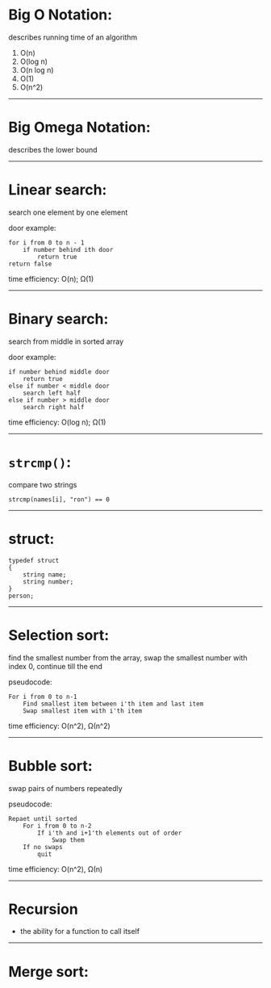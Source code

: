 # Big O Notation: 
describes running time of an algorithm
1. O(n)
2. O(log n)
3. O(n log n)
4. O(1)
5. O(n^2)
------------------------------------------
# Big Omega Notation: 
describes the lower bound

------------------------------------------
# Linear search: 
search one element by one element

door example:

```
for i from 0 to n - 1
    if number behind ith door
        return true
return false
```

time efficiency: O(n); Ω(1)

------------------------------------------
# Binary search:
search from middle in sorted array

door example:
```
if number behind middle door
    return true
else if number < middle door
    search left half
else if number > middle door
    search right half
```

time efficiency: O(log n); Ω(1)

------------------------------------------
# `strcmp()`:
compare two strings

`strcmp(names[i], "ron") == 0`

------------------------------------------
# struct:
```
typedef struct
{
    string name;
    string number;
}
person;
```
------------------------------------------
# Selection sort:
find the smallest number from the array,
swap the smallest number with index 0,
continue till the end

pseudocode:
```
For i from 0 to n-1
    Find smallest item between i'th item and last item
    Swap smallest item with i'th item
```

time efficiency: O(n^2), Ω(n^2)

-------------------------------------------
# Bubble sort:
swap pairs of numbers repeatedly

pseudocode:
```
Repaet until sorted
    For i from 0 to n-2
        If i'th and i+1'th elements out of order
            Swap them
    If no swaps
        quit
```
time efficiency: O(n^2), Ω(n)

-------------------------------------------
# Recursion
- the ability for a function to call itself


-------------------------------------------
# Merge sort:
